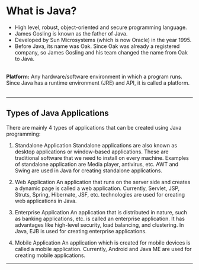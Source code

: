 # What is Java?

- High level, robust, object-oriented and secure programming language.
- James Gosling is known as the father of Java. 
- Developed by Sun Microsystems (which is now Oracle) in the year 1995. 
- Before Java, its name was Oak. Since Oak was already a registered company, so James Gosling and his team changed the name from Oak to Java.
<br><br>


**Platform:**
Any hardware/software environment in which a program runs. 
Since Java has a runtime environment (JRE) and API, it is called a platform.
<br><br>

---
## Types of Java Applications
There are mainly 4 types of applications that can be created using Java programming:

1) Standalone Application
Standalone applications are also known as desktop applications or window-based applications. These are traditional software that we need to install on every machine. Examples of standalone application are Media player, antivirus, etc. AWT and Swing are used in Java for creating standalone applications.

2) Web Application
An application that runs on the server side and creates a dynamic page is called a web application. Currently, Servlet, JSP, Struts, Spring, Hibernate, JSF, etc. technologies are used for creating web applications in Java.

3) Enterprise Application
An application that is distributed in nature, such as banking applications, etc. is called an enterprise application. It has advantages like high-level security, load balancing, and clustering. In Java, EJB is used for creating enterprise applications.

4) Mobile Application
An application which is created for mobile devices is called a mobile application. Currently, Android and Java ME are used for creating mobile applications.


---

